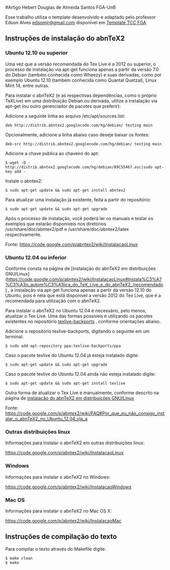#Artigo Hebert Douglas de Almeida Santos FGA-UnB

Esse trabalho utiliza o template desenvolvido e adaptado pelo professor Edson Alves <edsomjr@gmail.com> disponível em [Template TCC FGA](https://github.com/fga-unb/template-latex-tcc)

## Instruções de instalação do abnTeX2

### Ubuntu 12.10 ou superior

Uma vez que a versão recomendada do Tex Live é a 2012 ou superior, o processo de
instalação via apt-get funciona apenas a partir da versão 7.0 do Debian (também 
conhecida como Wheezy) e suas derivadas, como por exemplo Ubuntu 12.10 (também 
conhecida como Quantal Quetzal), Linux Mint 14, entre outras.

Para instalar o abnTeX2 (e as respectivas dependências, como o próprio TeXLive) 
em uma distribuição Debian ou derivada, utilize a instalação via apt-get (ou 
outro gerenciador de pacotes que preferir):

Adicione a seguinte linha ao arquivo /etc/apt/sources.list:
	
	deb http://distrib.abntex2.googlecode.com/hg/debian/ testing main

Opcionalmente, adicione a linha abaixo caso deseje baixar os fontes:

	deb-src http://distrib.abntex2.googlecode.com/hg/debian/ testing main

Adicione a chave pública ao chaveiro do apt:

	$ wget -O - http://distrib.abntex2.googlecode.com/hg/debian/89C55467.asc|sudo apt-key add - 

Instale o abntex2:

	$ sudo apt-get update && sudo apt-get install abntex2

Para atualizar uma instalação já existente, feita a partir do repositório:
	
	$ sudo apt-get update && sudo apt-get upgrade

Após o processo de instalação, você poderá ler os manuais e testar os exemplos 
que estarão disponíveis nos diretórios /usr/share/doc/abntex2/pdf e 
/usr/share/doc/abntex2/latex respectivamente.

Fonte: https://code.google.com/p/abntex2/wiki/InstalacaoLinux

### Ubuntu 12.04 ou inferior

Conforme consta na página de [instalação do abnTeX2 em distribuições GNU/Linux](https://code.google.com/p/abntex2/wiki/InstalacaoLinux#Instala%C3%A7%C3%A3o_autom%C3%A1tica_do_TeX_Live_e_do_abnTeX2_(recomendado)
, a instalação via apt-get funciona apenas a partir da versão 12.10 do Ubuntu, 
pois é nela que está disponível a versão 2012 do Tex Live, que é a recomendada 
para utilização com o abnTeX2.

Para instalar o abnTeX2 no Ubuntu 12.04 é necessário, pelo menos, atualizar o 
Tex Live. Uma das formas possíveis é utilizando os pacotes existentes no 
repositório [texlive-backports](https://launchpad.net/~texlive-backports/+archive/ppa)
, conforme orientações abaixo.

Adicione o repositório texlive-backports, digitando o seguinte em um terminal:

	$ sudo add-apt-repository ppa:texlive-backports/ppa

Caso o pacote texlive do Ubuntu 12.04 já esteja instalado digite:
	
	$ sudo apt-get update && sudo apt-get upgrade

Caso o pacote texlive do Ubuntu 12.04 ainda não esteja instalado digite:

	$ sudo apt-get update && sudo apt-get install texlive

Outra forma de atualizar o Tex Live é manualmente, conforme descrito na página 
de [instalação do abnTeX2 em distribuições GNU/Linux](https://code.google.com/p/abntex2/wiki/InstalacaoLinux#Instala%C3%A7%C3%A3o_manual_a_partir_do_instalador_do_TUG)

Fonte: https://code.google.com/p/abntex2/wiki/FAQ#Por_que_eu_não_consigo_instalar_o_abnTeX2_no_Ubuntu_12.04_via_a

### Outras distribuições linux

Informações para instalar o abnTeX2 em outras distribuições linux:

https://code.google.com/p/abntex2/wiki/InstalacaoLinux

### Windows

Informações para instalar o abnTeX2 no Windows:

https://code.google.com/p/abntex2/wiki/InstalacaoWindows

### Mac OS

Informações para instalar o abnTeX2 no Mac OS X:

https://code.google.com/p/abntex2/wiki/InstalacaoMac

## Instruções de compilação do texto

Para compilar o texto através do Makefile digite:

	$ make clean
	$ make


